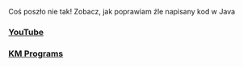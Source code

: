 Coś poszło nie tak! Zobacz, jak poprawiam źle napisany kod w Java

### [YouTube](https://youtu.be/N0YNwjbgLho)
### [KM Programs](https://km-programs.pl/)